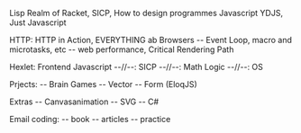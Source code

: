 Lisp Realm of Racket, SICP, How to design programmes
Javascript YDJS, Just Javascript

HTTP: HTTP in Action, EVERYTHING ab Browsers
-- Event Loop, macro and microtasks, etc
-- web performance, Critical Rendering Path

Hexlet: Frontend Javascript
--//--: SICP
--//--: Math Logic
--//--: OS


Prjects:
-- Brain Games
-- Vector
-- Form (EloqJS)

Extras
-- Canvasanimation
-- SVG
-- C#

  
Email coding:
-- book
-- articles
-- practice

